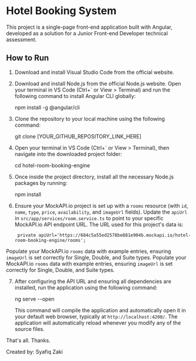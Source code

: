 # Hotel Booking System

This project is a single-page front-end application built with Angular, developed as a solution for a Junior Front-end Developer technical assessment.

## How to Run 

1. Download and install Visual Studio Code from the official website.
2. Download and install Node.js from the official Node.js website.
Open your terminal in VS Code (Ctrl+\` or View > Terminal) and run the following command to install Angular CLI globally:

    npm install -g @angular/cli
    
3. Clone the repository to your local machine using the following command:

    git clone [YOUR_GITHUB_REPOSITORY_LINK_HERE]
 
4. Open your terminal in VS Code (Ctrl+\` or View > Terminal), then navigate into the downloaded project folder:
    
    cd hotel-room-booking-engine 
   

5. Once inside the project directory, install all the necessary Node.js packages by running:
   
    npm install

6. Ensure your MockAPI.io project is set up with a `rooms` resource (with `id`, `name`, `type`, `price`, `availability`, and `imageUrl` fields). Update the `apiUrl` in `src/app/services/room.service.ts` to point to your specific MockAPI.io API endpoint URL. The URL used for this project's data is:
    
        private apiUrl='https://684c5a55ed2578be881e904b.mockapi.io/hotel-room-booking-engine/rooms';

Populate your MockAPI.io `rooms` data with example entries, ensuring `imageUrl` is set correctly for Single, Double, and Suite types. Populate your MockAPI.io `rooms` data with example entries, ensuring `imageUrl` is set correctly for Single, Double, and Suite types.

7. After configuring the API URL and ensuring all dependencies are installed, run the application using the following command:

    ng serve --open

    This command will compile the application and automatically open it in your default web browser, typically at `http://localhost:4200/`. The application will automatically reload whenever you modify any of the source files.

That's all. Thanks.

Created by: Syafiq Zaki